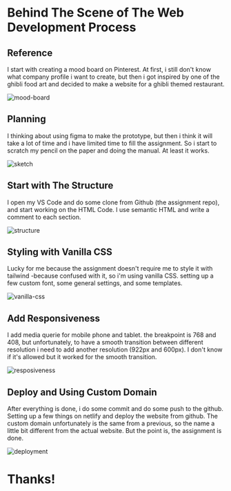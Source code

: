 # Behind The Scene of The Web Development Process

## Reference

I start with creating a mood board on Pinterest. At first, i still don't know what company profile i want to create, but then i got inspired by one of the ghibli food art and decided to make a website for a ghibli themed restaurant.

![mood-board]()

## Planning

I thinking about using figma to make the prototype, but then i think it will take a lot of time and i have limited time to fill the assignment. So i start to scratch my pencil on the paper and doing the manual. At least it works.

![sketch]()

## Start with The Structure

I open my VS Code and do some clone from Github (the assignment repo), and start working on the HTML Code. I use semantic HTML and write a comment to each section. 

![structure]()

## Styling with Vanilla CSS

Lucky for me because the assignment doesn't require me to style it with tailwind -because confused with it, so i'm using vanilla CSS. setting up a few custom font, some general settings, and some templates.

![vanilla-css]()

## Add Responsiveness

I add media querie for mobile phone and tablet. the breakpoint is 768 and 408, but unfortunately, to have a smooth transition between different resolution i need to add another resolution (922px and 600px). I don't know if it's allowed but it worked for the smooth transition.

![resposiveness]()

## Deploy and Using Custom Domain

After everything is done, i do some commit and do some push to the github. Setting up a few things on netlify and deploy the website from github. The custom domain unfortunately is the same from a previous, so the name a little bit different from the actual website. But the point is, the assignment is done.

![deployment]()

# Thanks!
